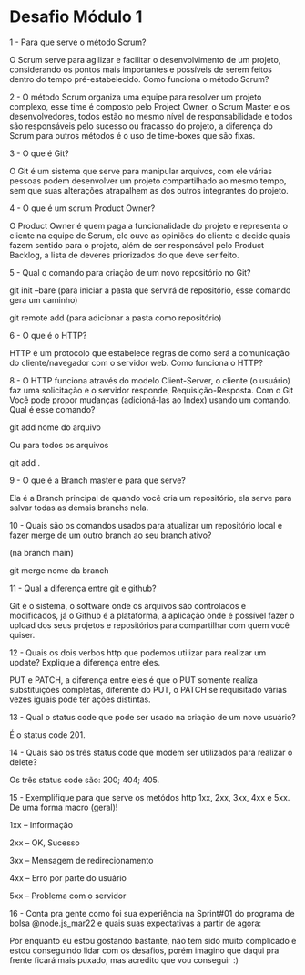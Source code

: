 
# Desafio Módulo 1


1 - Para que serve o método Scrum? 

O Scrum serve para agilizar e facilitar o desenvolvimento de um projeto, considerando os pontos mais importantes e possíveis de serem feitos dentro do tempo pré-estabelecido.
Como funciona o método Scrum? 


2 - O método Scrum organiza uma equipe para resolver um projeto complexo, esse time é composto pelo Project Owner, o Scrum Master e os desenvolvedores, todos estão no mesmo nível de responsabilidade e todos são responsáveis pelo sucesso ou fracasso do projeto, a diferença do Scrum para outros métodos é o uso de time-boxes que são fixas.

3 - O que é Git? 

O Git é um sistema que serve para manipular arquivos, com ele várias pessoas podem desenvolver um projeto compartilhado ao mesmo tempo, sem que suas alterações atrapalhem as dos outros integrantes do projeto.

4 - O que é um scrum Product Owner? 

O Product Owner é quem paga a funcionalidade do projeto e representa o cliente na equipe de Scrum, ele ouve as opiniões do cliente e decide quais fazem sentido para o projeto, além de ser responsável pelo Product Backlog, a lista de deveres priorizados do que deve ser feito.

5 - Qual o comando para criação de um novo repositório no Git? 

git init –bare (para iniciar a pasta que servirá de repositório, esse comando gera um caminho)

git remote add <nome> <caminho> (para adicionar a pasta como repositório)

6 - O que é o HTTP? 

HTTP é um protocolo que estabelece regras de como será a comunicação do cliente/navegador com o servidor web.
Como funciona o HTTP? 

8 - O HTTP funciona através do modelo Client-Server, o cliente (o usuário) faz uma solicitação e o servidor responde, Requisição-Resposta.
Com o Git Você pode propor mudanças (adicioná-las ao Index) usando um comando. Qual é esse comando? 

git add nome do arquivo

Ou para todos os arquivos

git add .

9 - O que é a Branch master e para que serve? 

Ela é a Branch principal de quando você cria um repositório, ela serve para salvar todas as demais branchs nela.

10 - Quais são os comandos usados para atualizar um repositório local e fazer merge de um outro branch ao seu branch ativo? 

(na branch main)
  
git merge nome da branch

11 - Qual a diferença entre git e github? 

Git é o sistema, o software onde os arquivos são controlados e modificados, já o Github é a plataforma, a aplicação onde é possível fazer o upload dos seus projetos e repositórios para compartilhar com quem você quiser.

12 - Quais os dois verbos http que podemos utilizar para realizar um update? Explique a diferença entre eles. 

PUT e PATCH, a diferença entre eles é que o PUT somente realiza substituições completas, diferente do PUT, o PATCH se requisitado várias vezes iguais pode ter ações distintas.

13 - Qual o status code que pode ser usado na criação de um novo usuário? 

É o status code 201.

14 - Quais são os três status code que modem ser utilizados para realizar o delete? 

Os três status code são: 200; 404; 405.

15 - Exemplifique para que serve os metódos http 1xx, 2xx, 3xx, 4xx e 5xx. De uma forma macro (geral)! 

1xx – Informação

2xx – OK, Sucesso

3xx – Mensagem de redirecionamento

4xx – Erro por parte do usuário

5xx – Problema com o servidor

16 - Conta pra gente como foi sua experiência na Sprint#01 do programa de bolsa @node.js_mar22 e quais suas expectativas a partir de agora: 

Por enquanto eu estou gostando bastante, não tem sido muito complicado e estou conseguindo lidar com os desafios, porém imagino que daqui pra frente ficará mais puxado, mas acredito que vou conseguir :)
